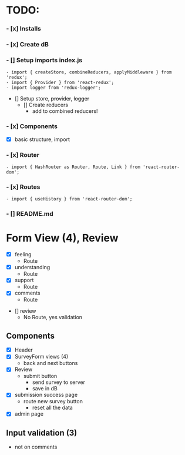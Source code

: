 # TODO:

### - [x] Installs
### - [x] Create dB
### - [] Setup imports index.js
    - import { createStore, combineReducers, applyMiddleware } from 'redux';
    - import { Provider } from 'react-redux';
    - import logger from 'redux-logger';
- [] Setup store, ~~provider~~, ~~logger~~
    - [] Create reducers
        - add to combined reducers!
### - [x] Components
- [x] basic structure, import
### - [x] Router
    - import { HashRouter as Router, Route, Link } from 'react-router-dom';
### - [x] Routes
    - import { useHistory } from 'react-router-dom';

### - [] README.md

# Form View (4), Review
- [x] feeling
    - Route
- [x] understanding
    - Route
- [x] support
    - Route
- [x] comments
    - Route 
- [] review
    - No Route, yes validation

## Components 
- [x] Header
- [x] SurveyForm views (4)
    - back and next buttons
- [x] Review
    - submit button  
        - send survey to server
        - save in dB 
- [x] submission success page
    - route new survey button
        - reset all the data
- [x] admin page

## Input validation (3)
 - not on comments



